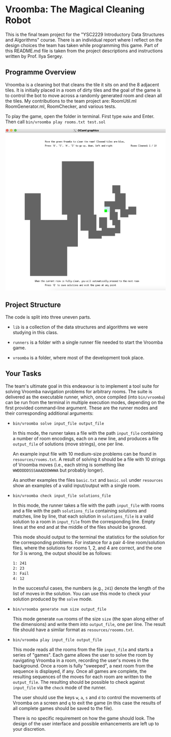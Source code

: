 # Vroomba: The Magical Cleaning Robot

This is the final team project for the "YSC2229 Introductory Data Structures and Algorithms" course. There is an individual report where I reflect on the design choices the team has taken while programming this game. Part of this README.md file is taken from the project descriptions and instructions written by Prof. Ilya Sergey.

## Programme Overview
Vroomba is a cleaning bot that cleans the tile it sits on and the 8 adjacent tiles. It is initially placed in a room of dirty tiles and the goal of the game is to control the bot to move across a randomly generated room and clean all the tiles. My contributions to the team project are: RoomUtil.ml RoomGenerator.ml, RoomChecker, and various tests.

To play the game, open the folder in terminal. First type ```make``` and Enter. Then call ```bin/vroomba play rooms.txt test.sol```

![Screenshot](interface.png)
## Project Structure

The code is split into three uneven parts.

* `lib` is a collection of the data structures and algorithms we were
  studying in this class. 

* `runners` is a folder with a single runner file needed to start the Vroomba game.

* `vroomba` is a folder, where most of the development took
  place. 
  

## Your Tasks

The team's ultimate goal in this endeavour is to implement a tool suite for
solving Vroomba navigation problems for arbitrary rooms. The suite is
delivered as the executable runner, which, once compiled (into
`bin/vroomba`) can be run from the terminal in multiple execution
modes, depending on the first provided command-line argument. These
are the runner modes and their corresponding additional arguments:

* ```bin/vroomba solve input_file output_file```

  In this mode, the runner takes a file with the path `input_file`
  containing a number of room encodings, each on a new line, and
  produces a file `output_file` of solutions (move strings), one per
  line.

  An example input file with 10 medium-size problems can be found in
  `resources/rooms.txt`. A result of solving it should be a file with
  10 strings of Vroomba moves (i.e., each string is something like
  `WWDDDDDSSSAAADDDWWWA` but probably longer).

  As another examples the files `basic.txt` and `basic.sol` under
  `resources` show an examples of a valid input/output with a single
  room.

* ```bin/vroomba check input_file solutions_file```

  In this mode, the runner takes a file with the path `input_file`
  with rooms and a file with the path `solutions_file` containing
  solutions and matches, line by line, that each solution in
  `solutions_file` is a valid solution to a room in `input_file` from
  the corresponding line. Empty lines at the end and at the middle of
  the files should be ignored.
  
  This mode should output to the terminal the statistics for the
  solution for the corresponding problems. For instance for a pair
  4-line room/solution files, where the solutions for rooms 1, 2, and
  4 are correct, and the one for 3 is wrong, the output should be
  as follows:

  ```
  1: 241
  2: 23
  3: Fail
  4: 12
  ```
  
  In the successful cases, the numbers (e.g., `241`) denote the length
  of the list of moves in the solution. You can use this mode to check
  your solution produced by the `solve` mode.


* ```bin/vroomba generate num size output_file```

  This mode generate `num` rooms of the size `size` (the span along
  either of the dimensions) and write them into `output_file`, one per
  line. The result file should have a similar format as
  `resources/roooms.txt`.
  

* ```bin/vroomba play input_file output_file```

  This mode reads all the rooms from the file `input_file` and starts
  a series of "games". Each game allows the user to solve the room by
  navigating Vroomba in a room, recording the user's moves in the
  background. Once a room is fully "sweeped", a next room from the
  sequence is displayed, if any. Once all games are complete, the
  resulting sequences of the moves for each room are written to the
  `output_file`. The resulting should be possible to check against
  `input_file` via the `check` mode of the runner.

  The user should use the keys `w`, `a`, `s` and `d` to control the
  movements of Vroomba on a screen and `q` to exit the game (in this
  case the results of all complete games should be saved to the file).

  There is no specific requirement on how the game should look. The
  design of the user interface and possible enhancements are left up
  to your discretion.


